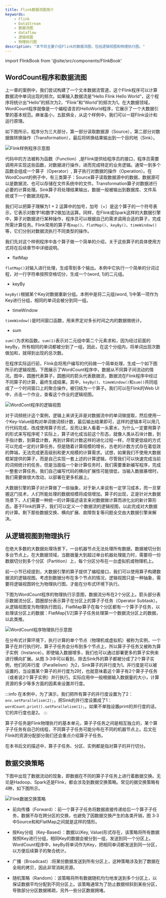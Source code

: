 ```yaml
---
title: Flink数据流图简介 
keywords: 
    - Flink
    - DataStream
    - 数据流图
    - dataflow
    - 逻辑视图
    - 物理执行图
description: "本节将主要介绍Flink的数据流图，包括逻辑视图和物理执行图。"
---
```


import FlinkBook from '@site/src/components/FlinkBook'

<FlinkBook />

## WordCount程序和数据流图

上一章的案例中，我们尝试构建了一个文本数据流管道，这个Flink程序可以计算数据流中单词出现的频次。如果输入数据流是“Hello Flink Hello World“，这个程序将统计出“Hello”的频次为2，“Flink”和“World”的频次为1。在大数据领域，WordCount程序就像是一个编程语言的HelloWorld程序，它展示了一个大数据引擎的基本规范。麻雀虽小，五脏俱全，从这个样例中，我们可以一窥Flink设计和运行原理。

如下图所示，程序分为三大部分，第一部分读取数据源（Source），第二部分对数据做转换操作（Transformation），最后将转换结果输出到一个目的地（Sink）。

![Flink样例程序示意图](./img/code.png)

代码中的方法被称为函数（Function）,是Flink提供给程序员的接口，程序员需要调用并实现这些函数，对数据进行操作，进而完成特定的业务逻辑。通常一到多个函数会组成一个算子（Operator）, 算子执行对数据的操作（Operation）。在WordCount的例子中，有三类算子：Source算子读取数据源中的数据，数据源可以是数据流、也可以存储在文件系统中的文件。Transformation算子对数据进行必要的计算处理。Sink算子将处理结果输出，数据一般被输出到数据库、文件系统或下一个数据流程序。

我们可以把算子理解为1 + 2 运算中的加号，加号（+）是这个算子的一个符号表示，它表示对数字1和数字2做加法运算。同样，在Flink或Spark这样的大数据引擎中，算子对数据进行某种操作，程序员可以根据自己的需求调用合适的算子，完成所需计算任务。Flink常用的算子有`map()`、`flatMap()`、`keyBy()`、`timeWindow()`等，它们分别对数据流执行不同类型的操作。

我们先对这个样例程序中各个算子做一个简单的介绍，关于这些算子的具体使用方式将在后续章节中详细说明。

* flatMap

`flatMap()`对输入进行处理，生成零到多个输出。本例中它执行一个简单的分词过程，对一行字符串按照空格切分，生成一个(word, 1)的二元组。

* keyBy

`keyBy()`根据某个Key对数据重新分组。本例中是将二元组(word, 1)中第一项作为Key进行分组，相同的单词会被分到同一组。

* timeWindow

`timeWindow()`是时间窗口函数，用来界定对多长时间之内的数据做统计。

* sum

`sum()`为求和函数。`sum(1)`表示对二元组中第二个元素求和，因为经过前面的keyBy，所有相同的单词都被分到了一组，因此，在这个分组内，将单词出现次数做加和，就得到出现的总次数。

在程序实际运行前，Flink会将用户编写的代码做一个简单处理，生成一个如下图所示的逻辑视图。下图展示了WordCount程序中，数据从不同算子间流动的情况。图中，圆圈代表算子，圆圈间的箭头代表数据流，数据流在Flink程序中经过不同算子的计算，最终生成结果。其中，`keyBy()`、`timeWindow()`和`sum()`共同组成了一个时间窗口上的聚合操作，被归结为一个算子。我们可以在Flink的Web UI中，点击一个作业，查看这个作业的逻辑视图。

![WordCont程序的逻辑视图](./img/逻辑视角.png)

对于词频统计这个案例，逻辑上来讲无非是对数据流中的单词做提取，然后使用一个Key-Value结构对单词做词频计数，最后输出结果即可，这样的逻辑本可以用几行代码完成，改成使用算子形式，反而让新人看着一头雾水，为什么一定要用算子的形式来写程序呢？实际上，算子进化成当前这个形态，就像人类从石块计数，到手指计数，到算盘计数，再到计算机计数这样的进化过程一样，尽管更低级的方式可以完成一定的计算任务，但是随着计算规模的增长，古老的计数方式存在着低效的弊端，无法完成更高级别和更大规模的计算需求。试想，如果我们不使用大数据框架提供的算子，而是自己实现一套上述的计算逻辑，尽管我们可以快速完成当前的词频统计的任务，但是当面临一个新计算任务时，我们需要重新编写程序，完成一整套计算任务。我们自己编写代码的横向扩展性可能很低，当输入数据暴增时，我们需要做很大改动，以部署在更多机器上。

大数据引擎的算子对计算做了一些抽象，对于新人来说有一定学习成本，而一旦掌握这门技术，人们所能处理的数据规模将成倍增加。算子的出现，正是针对大数据场景下，人们需要一种统一的计算描述语言来对数据做计算而进化出的新计算形态。基于Flink的算子，我们可以定义一个数据流的逻辑视图，以此完成对大数据的计算。剩下那些数据交换、横向扩展、故障恢复等问题全交由大数据引擎来解决。

## 从逻辑视图到物理执行

在绝大多数的大数据处理场景下，一台机器节点无法处理所有数据，数据被切分到多台节点上。在大数据领域，当数据量大到超过单台机器处理能力时，需要将一份数据切分到多个分区（Partition）上，每个分区分布在一台虚拟机或物理机上。

前一小节已经提到，大数据引擎的算子提供了编程接口，我们可以使用算子构建数据流的逻辑视图。考虑到数据分布在多个节点的情况，逻辑视图只是一种抽象，需要将逻辑视图转化为物理执行图，才能在分布式环境下执行。

下图为WordCount程序的物理执行示意图，数据流分布在2个分区上。箭头部分表示数据流分区，圆圈部分表示算子在分区上的算子子任务（Operator Subtask）。从逻辑视图变为物理执行图后，FlatMap算子在每个分区都有一个算子子任务，以处理该分区上的数据：FlatMap[1/2]算子子任务处理第一个数据流分区上的数据，以此类推。

![WordCount程序物理执行示意图](./img/物理执行图.png)

在分布式计算环境下，执行计算的单个节点（物理机或虚拟机）被称为实例，一个算子在并行执行时，算子子任务会分布到多个节点上，所以算子子任务又被称为算子实例（Instance）。即使输入数据增多，我们也可以通过部署更多的算子实例来进行横向扩展。从图 3‑3中可以看到，除去Sink外的算子都被分成了2个算子实例，他们的并行度（Parallelism）为2，Sink算子的并行度为1。并行度是可以被设置的，当设置某个算子的并行度为2时，也就意味着这个算子有2个算子子任务（或者说2个算子实例）并行执行。实际应用中一般根据输入数据量的大小，计算资源的多少等多方面的因素来设置并行度。

:::info
在本例中，为了演示，我们把所有算子的并行度设置为了2：`env.setParallelism(2);`，把Sink的并行度设置成了1：`wordCount.print().setParallelism(1);`。如果不单独设置print的并行度的话，它的并行度也是2。
:::

算子子任务是Flink物理执行的基本单元，算子子任务之间是相互独立的，某个算子子任务有自己的线程，不同算子子任务可能分布在不同的机器节点上。后文在Flink的资源分配部分我们还会重点介绍算子子任务。

在本书后文的描述中，算子子任务、分区、实例都是指对算子的并行切分。

##  数据交换策略

下图中出现了数据流动的现象，即数据在不同的算子子任务上进行着数据交换。无论是Hadoop、Spark还是Flink，都会涉及到数据交换策略。常见的据交换策略有4种，如下图所示。

![Flink数据交换策略](./img/数据交换策略.png)

* 前向传播（Forward）：前一个算子子任务将数据直接传递给后一个算子子任务，数据不存在跨分区的交换，也避免了因数据交换产生的各类开销，图 3‑3中Source和和FlatMap之间就是这样的情形。

* 按Key分组（Key-Based）：数据以(Key, Value)形式存在，该策略将所有数据按照Key进行分组，相同Key的数据会被分到一组，发送到同一个分区上。WordCount程序中，keyBy将单词作为Key，把相同单词都发送到同一分区，以方便后续算子的聚合统计。

* 广播（Broadcast）:将某份数据发送到所有分区上，这种策略涉及到了数据在全局的拷贝，因此非常消耗资源。

* 随机策略（Random）：该策略将所有数据随机均匀地发送到多个分区上，以保证数据平均分配到不同分区上。该策略通常为了防止数据倾斜到某些分区，导致部分分区数据稀疏，另外一些分区数据拥堵。